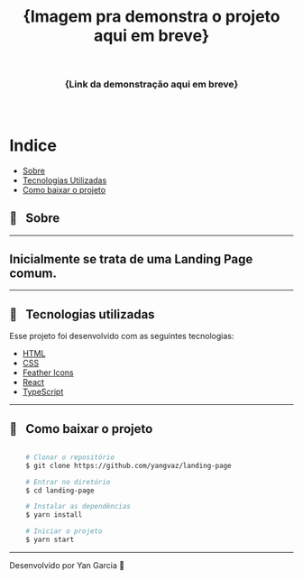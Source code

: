 <h1 align="center">
    <!-- <img src=""> --> {Imagem pra demonstra o projeto aqui em breve}
</h1>

<br />

<h3 align="center">
   {Link da demonstração aqui em breve}
<h3 >

<br />

# Indice

- [Sobre](#-sobre)
- [Tecnologias Utilizadas](#-tecnologias-utilizadas)
- [Como baixar o projeto](#-como-baixar-o-projeto)

## 🔖 &nbsp; Sobre
<hr />

Inicialmente se trata de uma Landing Page comum.
---
<hr/>

## 🚀 &nbsp; Tecnologias utilizadas

Esse projeto foi desenvolvido com as seguintes tecnologias:

- [HTML](https://developer.mozilla.org/pt-BR/docs/Web/HTML)
- [CSS](https://developer.mozilla.org/pt-BR/docs/Web/CSS)
- [Feather Icons](https://feathericons.com/?query=circle)
- [React](https://reactjs.org)
- [TypeScript](https://www.typescriptlang.org/)

---

##  📁 &nbsp; Como baixar o projeto

```bash

    # Clonar o repositório
    $ git clone https://github.com/yangvaz/landing-page

    # Entrar no diretório
    $ cd landing-page

    # Instalar as dependências
    $ yarn install

    # Iniciar o projeto
    $ yarn start
```

---

Desenvolvido por Yan Garcia 🥑 
